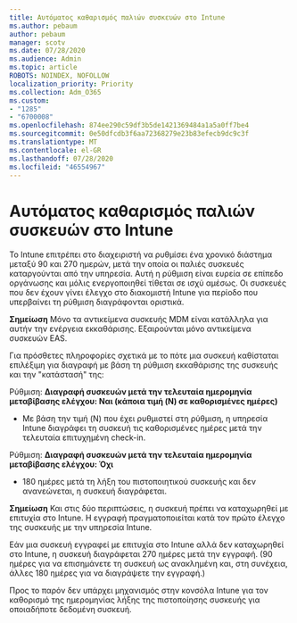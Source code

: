 ```yaml
---
title: Αυτόματος καθαρισμός παλιών συσκευών στο Intune
ms.author: pebaum
author: pebaum
manager: scotv
ms.date: 07/28/2020
ms.audience: Admin
ms.topic: article
ROBOTS: NOINDEX, NOFOLLOW
localization_priority: Priority
ms.collection: Adm_O365
ms.custom:
- "1285"
- "6700008"
ms.openlocfilehash: 874ee290c59df3b5de1421369484a1a5a0ff7be4
ms.sourcegitcommit: 0e50dfcdb3f6aa72368279e23b83efecb9dc9c3f
ms.translationtype: MT
ms.contentlocale: el-GR
ms.lasthandoff: 07/28/2020
ms.locfileid: "46554967"
---
```

# <a name="automatic-cleanup-of-stale-devices-in-intune"></a>Αυτόματος καθαρισμός παλιών συσκευών στο Intune

Το Intune επιτρέπει στο διαχειριστή να ρυθμίσει ένα χρονικό διάστημα μεταξύ 90 και 270 ημερών, μετά την οποία οι παλιές συσκευές καταργούνται από την υπηρεσία. Αυτή η ρύθμιση είναι ευρεία σε επίπεδο οργάνωσης και μόλις ενεργοποιηθεί τίθεται σε ισχύ αμέσως. Οι συσκευές που δεν έχουν γίνει έλεγχο στο διακομιστή Intune για περίοδο που υπερβαίνει τη ρύθμιση διαγράφονται οριστικά.

**Σημείωση** Μόνο τα αντικείμενα συσκευής MDM είναι κατάλληλα για αυτήν την ενέργεια εκκαθάρισης. Εξαιρούνται μόνο αντικείμενα συσκευών EAS.

Για πρόσθετες πληροφορίες σχετικά με το πότε μια συσκευή καθίσταται επιλέξιμη για διαγραφή με βάση τη ρύθμιση εκκαθάρισης της συσκευής και την "κατάστασή" της:

Ρύθμιση: **Διαγραφή συσκευών μετά την τελευταία ημερομηνία μεταβίβασης ελέγχου: Ναι (κάποια τιμή (N) σε καθορισμένες ημέρες)**

- Με βάση την τιμή (N) που έχει ρυθμιστεί στη ρύθμιση, η υπηρεσία Intune διαγράφει τη συσκευή τις καθορισμένες ημέρες μετά την τελευταία επιτυχημένη check-in.

Ρύθμιση: **Διαγραφή συσκευών μετά την τελευταία ημερομηνία μεταβίβασης ελέγχου: Όχι**

- 180 ημέρες μετά τη λήξη του πιστοποιητικού συσκευής και δεν ανανεώνεται, η συσκευή διαγράφεται.

**Σημείωση** Και στις δύο περιπτώσεις, η συσκευή πρέπει να καταχωρηθεί με επιτυχία στο Intune. Η εγγραφή πραγματοποιείται κατά τον πρώτο έλεγχο της συσκευής με την υπηρεσία Intune.

Εάν μια συσκευή εγγραφεί με επιτυχία στο Intune αλλά δεν καταχωρηθεί στο Intune, η συσκευή διαγράφεται 270 ημέρες μετά την εγγραφή. (90 ημέρες για να επισημάνετε τη συσκευή ως ανακλημένη και, στη συνέχεια, άλλες 180 ημέρες για να διαγράψετε την εγγραφή.)

Προς το παρόν δεν υπάρχει μηχανισμός στην κονσόλα Intune για τον καθορισμό της ημερομηνίας λήξης της πιστοποίησης συσκευής για οποιαδήποτε δεδομένη συσκευή.